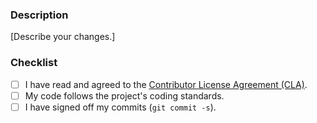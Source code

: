 ### Description

[Describe your changes.]

### Checklist

- [ ] I have read and agreed to the [Contributor License Agreement (CLA)](https://cla-assistant.io/cdviz-dev/cdviz).
- [ ] My code follows the project's coding standards.
- [ ] I have signed off my commits (`git commit -s`).
